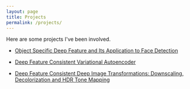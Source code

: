 ```yaml
---
layout: page
title: Projects
permalink: /projects/
---
```


Here are some projects I've been involved.

* [Object Specific Deep Feature and Its Application to Face Detection](/assets/project/osc-face-detection)

* [Deep Feature Consistent Variational Autoencoder](/assets/project/dfcvae)

* [Deep Feature Consistent Deep Image Transformations: Downscaling, Decolorization and HDR Tone Mapping](/assets/project/dfc-dit)


